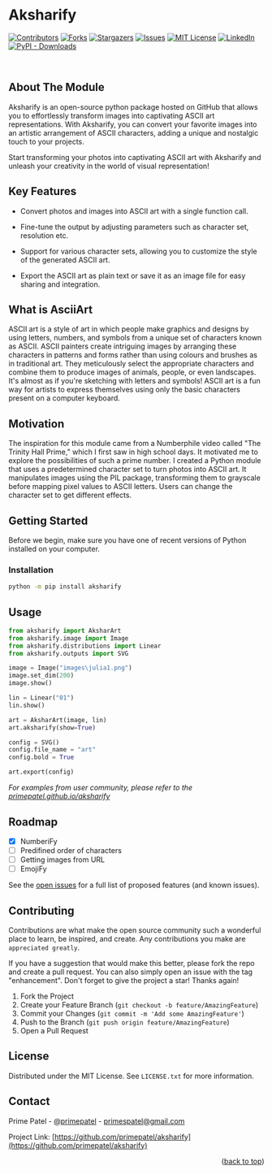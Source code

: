 <a name="readme-top"></a>

# __Aksharify__

[![Contributors][contributors-shield]][contributors-url]
[![Forks][forks-shield]][forks-url]
[![Stargazers][stars-shield]][stars-url]
[![Issues][issues-shield]][issues-url]
[![MIT License][license-shield]][license-url]
[![LinkedIn][linkedin-shield]][linkedin-url]
[![PyPI - Downloads][Downloads-shield]](https://pypistats.org/packages/aksharify)

<br />

## About The Module

Aksharify is an open-source python package hosted on GitHub that allows you to effortlessly transform images into captivating ASCII art representations. With Aksharify, you can convert your favorite images into an artistic arrangement of ASCII characters, adding a unique and nostalgic touch to your projects.

Start transforming your photos into captivating ASCII art with Aksharify and unleash your creativity in the world of visual representation!
## Key Features

- Convert photos and images into ASCII art with a single function call.

- Fine-tune the output by adjusting parameters such as character set, resolution etc.

- Support for various character sets, allowing you to customize the style of the generated ASCII art.

- Export the ASCII art as plain text or save it as an image file for easy sharing and integration.

## What is AsciiArt

ASCII art is a style of art in which people make graphics and designs by using letters, numbers, and symbols from a unique set of characters known as ASCII. ASCII painters create intriguing images by arranging these characters in patterns and forms rather than using colours and brushes as in traditional art. They meticulously select the appropriate characters and combine them to produce images of animals, people, or even landscapes. It's almost as if you're sketching with letters and symbols! ASCII art is a fun way for artists to express themselves using only the basic characters present on a computer keyboard.

<!-- ABOUT THE PROJECT -->
## Motivation

The inspiration for this module came from a Numberphile video called "The Trinity Hall Prime," which I first saw in high school days. It motivated me to explore the possibilities of such a prime number. I created a Python module that uses a predetermined character set to turn photos into ASCII art. It manipulates images using the PIL package, transforming them to grayscale before mapping pixel values to ASCII letters. Users can change the character set to get different effects.

<!-- GETTING STARTED -->
## Getting Started

Before we begin, make sure you have one of recent versions of Python installed on your computer.

### Installation

```sh
python -m pip install aksharify
```

## Usage

```python
from aksharify import AksharArt
from aksharify.image import Image
from aksharify.distributions import Linear
from aksharify.outputs import SVG
```

```python
image = Image("images\julia1.png")
image.set_dim(200)
image.show()
```

```python
lin = Linear("01")
lin.show()
```

```python
art = AksharArt(image, lin)
art.aksharify(show=True)
```

```python
config = SVG()
config.file_name = "art"
config.bold = True
```

```python
art.export(config)
```

_For examples from user community, please refer to the [primepatel.github.io/aksharify](https://primepatel.github.io/aksharify)_


<!-- ROADMAP -->
## Roadmap

- [x] NumberiFy
- [ ] Predifined order of characters
- [ ] Getting images from URL
- [ ] EmojiFy

See the [open issues](https://github.com/github_username/repo_name/issues) for a full list of proposed features (and known issues).

<!-- CONTRIBUTING -->
## Contributing

Contributions are what make the open source community such a wonderful place to learn, be inspired, and create. Any contributions you make are `appreciated greatly`.

If you have a suggestion that would make this better, please fork the repo and create a pull request. You can also simply open an issue with the tag "enhancement".
Don't forget to give the project a star! Thanks again!

1. Fork the Project
2. Create your Feature Branch (`git checkout -b feature/AmazingFeature`)
3. Commit your Changes (`git commit -m 'Add some AmazingFeature'`)
4. Push to the Branch (`git push origin feature/AmazingFeature`)
5. Open a Pull Request

<!-- LICENSE -->
## License

Distributed under the MIT License. See `LICENSE.txt` for more information.

<!-- CONTACT -->
## Contact

Prime Patel - [@primepatel](https://twitter.com/primespatel) - primespatel@gmail.com

Project Link: [https://github.com/primepatel/aksharify](https://github.com/primepatel/aksharify)


<!-- ACKNOWLEDGMENTS -->
<!-- ## Acknowledgments

* []()
* []()
* []() -->

<p align="right">(<a href="#readme-top">back to top</a>)</p>



<!-- MARKDOWN LINKS & IMAGES -->
<!-- https://www.markdownguide.org/basic-syntax/#reference-style-links -->
[contributors-shield]: https://img.shields.io/github/contributors/primepatel/Aksharify.svg?style=for-the-badge
[contributors-url]: https://github.com/primepatel/Aksharify/graphs/contributors
[forks-shield]: https://img.shields.io/github/forks/primepatel/Aksharify.svg?style=for-the-badge
[forks-url]: https://github.com/primepatel/Aksharify/network/members
[stars-shield]: https://img.shields.io/github/stars/primepatel/Aksharify.svg?style=for-the-badge
[stars-url]: https://github.com/primepatel/Aksharify/stargazers
[issues-shield]: https://img.shields.io/github/issues/primepatel/Aksharify.svg?style=for-the-badge
[issues-url]: https://github.com/primepatel/Aksharify/issues
[license-shield]: https://img.shields.io/github/license/primepatel/Aksharify.svg?style=for-the-badge
[license-url]: https://github.com/primepatel/Aksharify/blob/master/LICENSE.txt
[linkedin-shield]: https://img.shields.io/badge/-LinkedIn-black.svg?style=for-the-badge&logo=linkedin&colorB=555
[linkedin-url]: https://linkedin.com/in/primepatel
[Downloads-shield]: https://img.shields.io/pypi/dm/aksharify?style=for-the-badge